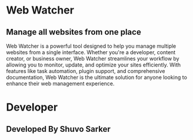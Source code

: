 # Web Watcher

## Manage all websites from one place

Web Watcher is a powerful tool designed to help you manage multiple websites from a single interface. Whether you're a developer, content creator, or business owner, Web Watcher streamlines your workflow by allowing you to monitor, update, and optimize your sites efficiently. With features like task automation, plugin support, and comprehensive documentation, Web Watcher is the ultimate solution for anyone looking to enhance their web management experience.

# Developer
## Developed By Shuvo Sarker
